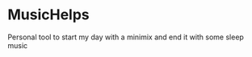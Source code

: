 MusicHelps
==========

Personal tool to start my day with a minimix and end it with some sleep music
